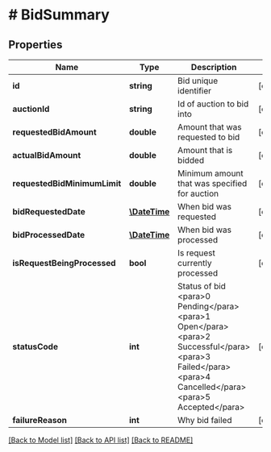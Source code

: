 # # BidSummary

## Properties

Name | Type | Description | Notes
------------ | ------------- | ------------- | -------------
**id** | **string** | Bid unique identifier | [optional] 
**auctionId** | **string** | Id of auction to bid into | [optional] 
**requestedBidAmount** | **double** | Amount that was requested to bid | [optional] 
**actualBidAmount** | **double** | Amount that is bidded | [optional] 
**requestedBidMinimumLimit** | **double** | Minimum amount that was specified for auction | [optional] 
**bidRequestedDate** | [**\DateTime**](\DateTime.md) | When bid was requested | [optional] 
**bidProcessedDate** | [**\DateTime**](\DateTime.md) | When bid was processed | [optional] 
**isRequestBeingProcessed** | **bool** | Is request currently processed | [optional] 
**statusCode** | **int** | Status of bid              &lt;para&gt;0 Pending&lt;/para&gt;&lt;para&gt;1 Open&lt;/para&gt;&lt;para&gt;2 Successful&lt;/para&gt;&lt;para&gt;3 Failed&lt;/para&gt;&lt;para&gt;4 Cancelled&lt;/para&gt;&lt;para&gt;5 Accepted&lt;/para&gt; | [optional] 
**failureReason** | **int** | Why bid failed | [optional] 

[[Back to Model list]](../../README.md#documentation-for-models) [[Back to API list]](../../README.md#documentation-for-api-endpoints) [[Back to README]](../../README.md)



